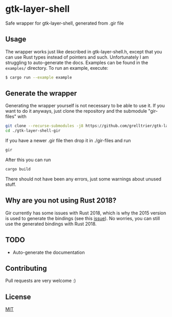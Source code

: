 # gtk-layer-shell
Safe wrapper for gtk-layer-shell, generated from .gir file

## Usage
The wrapper works just like described in gtk-layer-shell.h, except that you can use Rust types instead of pointers and such. Unfortunately I am struggling to auto-generate the docs.
Examples can be found in the `examples/` directory. To run an example, execute:

```bash
$ cargo run --example example
```

## Generate the wrapper
Generating the wrapper yourself is not necessary to be able to use it. If you want to do it anyways, just clone the repository and the submodule "gir-files" with
```bash
git clone --recurse-submodules -j8 https://github.com/grelltrier/gtk-layer-shell-gir.git
cd ./gtk-layer-shell-gir
```
If you have a newer .gir file then drop it in ./gir-files and run
```bash
gir
```
After this you can run
```bash
cargo build
```
There should not have been any errors, just some warnings about unused stuff.

## Why are you not using Rust 2018?
Gir currently has some issues with Rust 2018, which is why the 2015 version is used to generate the bindings (see this [issue](https://github.com/gtk-rs/gir/issues/746)). No worries, you can still use the generated bindings with Rust 2018.

## TODO
- Auto-generate the documentation

## Contributing
Pull requests are very welcome :)

## License
[MIT](https://choosealicense.com/licenses/mit/)
